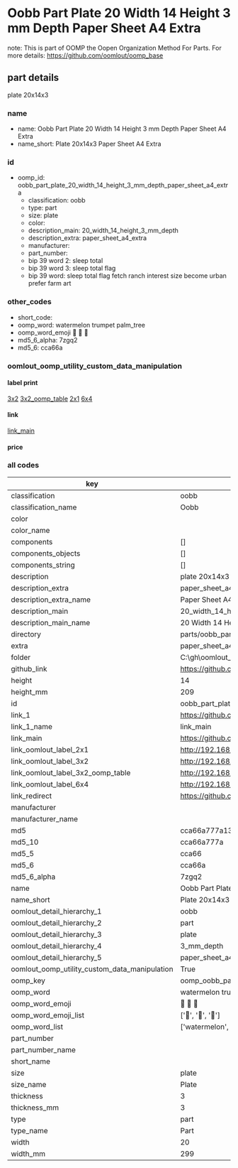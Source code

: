 # Oobb Part Plate 20 Width 14 Height 3 mm Depth Paper Sheet A4 Extra  

note: This is part of OOMP the Oopen Organization Method For Parts. For more details: https://github.com/oomlout/oomp_base

##  part details
  



plate 20x14x3



### name
* name: Oobb Part Plate 20 Width 14 Height 3 mm Depth Paper Sheet A4 Extra
* name_short: Plate 20x14x3 Paper Sheet A4 Extra
### id
* oomp_id: oobb_part_plate_20_width_14_height_3_mm_depth_paper_sheet_a4_extra
  * classification: oobb
  * type: part
  * size: plate
  * color: 
  * description_main: 20_width_14_height_3_mm_depth
  * description_extra: paper_sheet_a4_extra
  * manufacturer: 
  * part_number: 
  * bip 39 word 2: sleep total
  * bip 39 word 3: sleep total flag
  * bip 39 word: sleep total flag fetch ranch interest size become urban prefer farm art

### other_codes
* short_code: 
* oomp_word: watermelon trumpet palm_tree
* oomp_word_emoji :watermelon: :trumpet: :palm_tree:
* md5_6_alpha: 7zgq2
* md5_6: cca66a






### oomlout_oomp_utility_custom_data_manipulation
#### label print
[3x2](http://192.168.1.245:1112/?label=oomp%207zgq2)
[3x2_oomp_table](http://192.168.1.108:1112/?label=oomp%207zgq2)
[2x1](http://192.168.1.242:1112/?label=oomp%207zgq2)
[6x4](http://192.168.1.55:1112/?label=oomp%207zgq2)    

#### link

[link_main](https://github.com/oomlout/oomlout_oobb_version_4_generated_parts/tree/main/navigation_oomp/oobb/part/plate/20_width_14_height_3_mm_depth/paper_sheet_a4_extra/part)                              

#### price







### all codes 
| key | value |  
| --- | --- |  
| classification | oobb |  
| classification_name | Oobb |  
| color |  |  
| color_name |  |  
| components | [] |  
| components_objects | [] |  
| components_string | [] |  
| description | plate 20x14x3 |  
| description_extra | paper_sheet_a4_extra |  
| description_extra_name | Paper Sheet A4 Extra |  
| description_main | 20_width_14_height_3_mm_depth |  
| description_main_name | 20 Width 14 Height 3 mm Depth |  
| directory | parts/oobb_part_plate_20_width_14_height_3_mm_depth_paper_sheet_a4_extra |  
| extra | paper_sheet_a4 |  
| folder | C:\gh\oomlout_oobb_version_4_generated_parts\parts\oobb_part_plate_20_width_14_height_3_mm_depth_paper_sheet_a4_extra |  
| github_link | https://github.com/oomlout/oomlout_oomp_part_src/tree/main/parts/oobb_part_plate_20_width_14_height_3_mm_depth_paper_sheet_a4_extra |  
| height | 14 |  
| height_mm | 209 |  
| id | oobb_part_plate_20_width_14_height_3_mm_depth_paper_sheet_a4_extra |  
| link_1 | https://github.com/oomlout/oomlout_oobb_version_4_generated_parts/tree/main/navigation_oomp/oobb/part/plate/20_width_14_height_3_mm_depth/paper_sheet_a4_extra/part |  
| link_1_name | link_main |  
| link_main | https://github.com/oomlout/oomlout_oobb_version_4_generated_parts/tree/main/navigation_oomp/oobb/part/plate/20_width_14_height_3_mm_depth/paper_sheet_a4_extra/part |  
| link_oomlout_label_2x1 | http://192.168.1.242:1112/?label=oomp%207zgq2 |  
| link_oomlout_label_3x2 | http://192.168.1.245:1112/?label=oomp%207zgq2 |  
| link_oomlout_label_3x2_oomp_table | http://192.168.1.108:1112/?label=oomp%207zgq2 |  
| link_oomlout_label_6x4 | http://192.168.1.55:1112/?label=oomp%207zgq2 |  
| link_redirect | https://github.com/oomlout/oomlout_oobb_version_4_generated_parts/tree/main/parts/oobb_plate_20_14_03_ex_paper_sheet_a4 |  
| manufacturer |  |  
| manufacturer_name |  |  
| md5 | cca66a777a13f93dd6d8c554b0797659 |  
| md5_10 | cca66a777a |  
| md5_5 | cca66 |  
| md5_6 | cca66a |  
| md5_6_alpha | 7zgq2 |  
| name | Oobb Part Plate 20 Width 14 Height 3 mm Depth Paper Sheet A4 Extra |  
| name_short | Plate 20x14x3 Paper Sheet A4 Extra |  
| oomlout_detail_hierarchy_1 | oobb |  
| oomlout_detail_hierarchy_2 | part |  
| oomlout_detail_hierarchy_3 | plate |  
| oomlout_detail_hierarchy_4 | 3_mm_depth |  
| oomlout_detail_hierarchy_5 | paper_sheet_a4_extra |  
| oomlout_oomp_utility_custom_data_manipulation | True |  
| oomp_key | oomp_oobb_part_plate_20_width_14_height_3_mm_depth_paper_sheet_a4_extra |  
| oomp_word | watermelon trumpet palm_tree |  
| oomp_word_emoji | :watermelon: :trumpet: :palm_tree: |  
| oomp_word_emoji_list | [':watermelon:', ':trumpet:', ':palm_tree:'] |  
| oomp_word_list | ['watermelon', 'trumpet', 'palm_tree'] |  
| part_number |  |  
| part_number_name |  |  
| short_name |  |  
| size | plate |  
| size_name | Plate |  
| thickness | 3 |  
| thickness_mm | 3 |  
| type | part |  
| type_name | Part |  
| width | 20 |  
| width_mm | 299 |  

